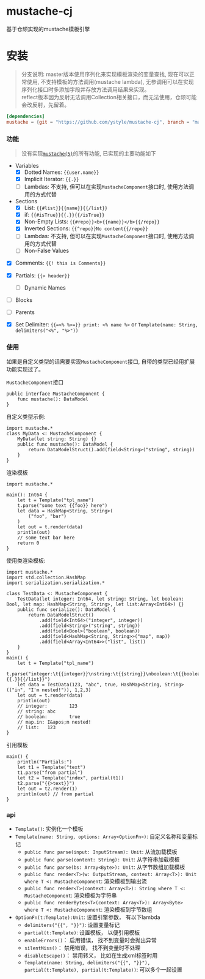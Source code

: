 # mustache-cj
基于仓颉实现的mustache模板引擎

# 安装
>分支说明: master版本使用序列化来实现模板渲染的变量查找, 现在可以正常使用, 不支持模板的方法调用(mustache lambda), 无参调用可以在实现序列化接口时多添加字段并存放方法调用结果来实现。  
>reflect版本因为反射无法调用Collection<T>相关接口，而无法使用，仓颉可能会改反射，先留着。 

```toml
[dependencies]
mustache = {git = "https://github.com/ystyle/mustache-cj", branch = "master"}
```
### 功能
> 没有实现[`mustache(5)`](https://mustache.github.io/mustache.5.html)的所有功能, 已实现的主要功能如下

- Variables
  - [x] Dotted Names: `{{user.name}}`
  - [x] Implicit Iterator: `{{.}}`
  - [ ] Lambdas:  不支持, 但可以在实现`MustacheComponent`接口时, 使用方法调用的方式代替
- Sections
  - [x] List: `{{#list}}{{name}}{{/list}}`
  - [x] if: `{{#isTrue}}{{.}}{{/isTrue}}`
  - [x] Non-Empty Lists: `{{#repo}}<b>{{name}}</b>{{/repo}}`
  - [x] Inverted Sections: `{{^repo}}No content{{/repo}}`
  - [ ] Lambdas: 不支持, 但可以在实现`MustacheComponent`接口时, 使用方法调用的方式代替
  - [ ] Non-False Values
- [x] Comments: `{{! this is Comments}}`
- [x] Partials: `{{> header}}`
  - [ ] Dynamic Names
- [ ] Blocks
- [ ] Parents
- [x] Set Delimiter: `{{=<% %>=}} print: <% name %>` or `Template(name: String, delimiters("<%", "%>"))`
 

### 使用
如果是自定义类型的话需要实现`MustacheComponent`接口, 自带的类型已经用扩展功能实现过了。

`MustacheComponent`接口
```cj
public interface MustacheComponent {
    func mustache(): DataModel
}
```


自定义类型示例: 
```cj
import mustache.*
class MyData <: MustacheComponent {
    MyData(let string: String) {}
    public func mustache(): DataModel {
        return DataModelStruct().add(field<String>("string", string))
    }
}
```

渲染模板
```cj
import mustache.*

main(): Int64 {
    let t = Template("tpl_name")
    t.parse("some text {{foo}} here")
    let data = HashMap<String, String>(
        ("foo", "bar")
    )
    let out = t.render(data)
    println(out)
    // some text bar here
    return 0
}
```

使用类渲染模板:
```cj
import mustache.*
import std.collection.HashMap
import serialization.serialization.*

class TestData <: MustacheComponent {
    TestData(let integer: Int64, let string: String, let boolean: Bool, let map: HashMap<String, String>, let list:Array<Int64>) {}
    public func serialize(): DataModel {
        return DataModelStruct()
            .add(field<Int64>("integer", integer))
            .add(field<String>("string", string))
            .add(field<Bool>("boolean", boolean))
            .add(field<HashMap<String, String>>("map", map))
            .add(field<Array<Int64>>("list", list))
    }
}
main() {
    let t = Template("tpl_name")
    t.parse("integer:\t{{integer}}\nstring:\t{{string}}\nboolean:\t{{boolean}}\nmap.in:\t{{map.in}}\nlist:\t{{^list}}{{.}}{{/list}}")
    let data = TestData(123, "abc", true, HashMap<String, String>(("in", "I'm nested!")), 1,2,3)
    let out = t.render(data)
    println(out)
    // integer:        123
    // string: abc
    // boolean:        true
    // map.in: I&apos;m nested!
    // list:   123
}
```

引用模板
```cj
main() {
    println("Partials:")
    let t1 = Template("text")
    t1.parse("from partial")
    let t2 = Template("index", partial(t1))
    t2.parse("{{>text}}")
    let out = t2.render(1)
    println(out) // from partial
}
```

### api
- `Template()`: 实例化一个模板
- `Template(name: String, options: Array<OptionFn>)`: 自定义名称和变量标记
  - `public func parse(input: InputStream): Unit`: 从流加载模板
  - `public func parse(content: String): Unit`: 从字符串加载模板
  - `public func parse(bs: Array<Byte>): Unit`: 从字节数组加载模板
  - `public func render<T>(w: OutputStream, context: Array<T>): Unit where T <: MustacheComponent`: 渲染模板到输出流
  - `public func render<T>(context: Array<T>): String where T <: MustacheComponent`: 渲染模板为字符串
  - `public func renderBytes<T>(context: Array<T>): Array<Byte> where T <: MustacheComponent`: 渲染模板到字节数组
- `OptionFn(t:Template):Unit`: 设置引擎参数， 有以下lambda
    - `delimiters("{{", "}}")`: 设置变量标记
    - `partial(t:Template)`:  设置模板， 以便引用模板
    - `enableErrors()`： 启用错误， 找不到变量时会抛出异常
    - `silentMiss()`： 禁用错误， 找不到变量时不处理
    - `disableEscape()`： 禁用转义， 比如在生成xml标签时用
    - `Template(name: String, delimiters("{{", "}}"), partial(t:Template), partial(t:Template))`: 可以多个一起设置
